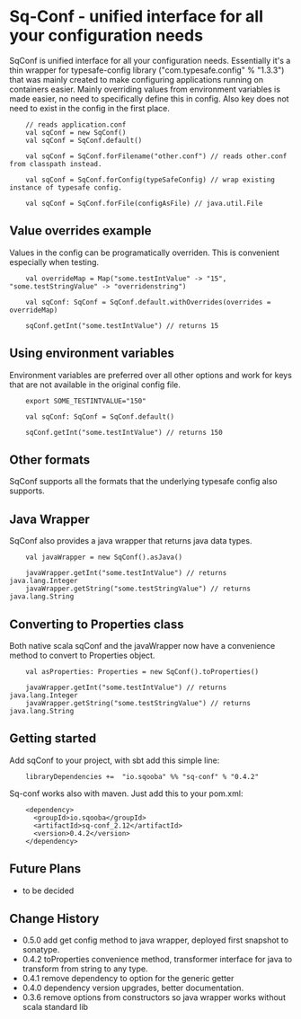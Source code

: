 # Sq-Conf - unified interface for all your configuration needs

SqConf is unified interface for all your configuration needs. Essentially it's a thin wrapper for 
typesafe-config library ("com.typesafe.config" % "1.3.3") that was mainly created to make 
configuring applications running on containers easier. Mainly overriding values from environment 
variables is made easier, no need to specifically define this in config. Also key does not need 
to exist in the config in the first place. 

```
    // reads application.conf
    val sqConf = new SqConf() 
    val sqConf = SqConf.default()
    
    val sqConf = SqConf.forFilename("other.conf") // reads other.conf from classpath instead.
    
    val sqConf = SqConf.forConfig(typeSafeConfig) // wrap existing instance of typesafe config.
    
    val sqConf = SqConf.forFile(configAsFile) // java.util.File 
```

## Value overrides example
Values in the config can be programatically overriden. This is convenient especially when testing.
```
    val overrideMap = Map("some.testIntValue" -> "15", "some.testStringValue" -> "overridenstring")

    val sqConf: SqConf = SqConf.default.withOverrides(overrides = overrideMap)
	
    sqConf.getInt("some.testIntValue") // returns 15
```

## Using environment variables
Environment variables are preferred over all other options and work for keys that are not available
in the original config file.
```
    export SOME_TESTINTVALUE="150"

    val sqConf: SqConf = SqConf.default()
	
    sqConf.getInt("some.testIntValue") // returns 150
```

## Other formats
SqConf supports all the formats that the underlying typesafe config also supports.

## Java Wrapper
SqConf also provides a java wrapper that returns java data types.
```
    val javaWrapper = new SqConf().asJava()
	
    javaWrapper.getInt("some.testIntValue") // returns java.lang.Integer
    javaWrapper.getString("some.testStringValue") // returns java.lang.String
```

## Converting to Properties class
Both native scala sqConf and the javaWrapper now have a convenience method to convert to Properties
object.
```
    val asProperties: Properties = new SqConf().toProperties()
	
    javaWrapper.getInt("some.testIntValue") // returns java.lang.Integer
    javaWrapper.getString("some.testStringValue") // returns java.lang.String
```

## Getting started
Add sqConf to your project, with sbt add this simple line:
```
    libraryDependencies +=  "io.sqooba" %% "sq-conf" % "0.4.2" 
```

Sq-conf works also with maven. Just add this to your pom.xml:
```
    <dependency>
      <groupId>io.sqooba</groupId>
      <artifactId>sq-conf_2.12</artifactId>
      <version>0.4.2</version>
    </dependency>
```

## Future Plans
- to be decided

## Change History
- 0.5.0 add get config method to java wrapper, deployed first snapshot to sonatype.
- 0.4.2 toProperties convenience method, transformer interface for java to transform from string to any type.
- 0.4.1 remove dependency to option for the generic getter
- 0.4.0 dependency version upgrades, better documentation.
- 0.3.6 remove options from constructors so java wrapper works without scala standard lib

